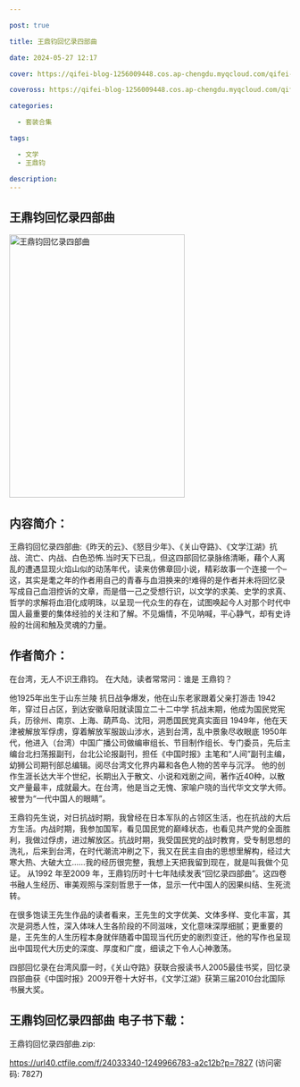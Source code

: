 ```yaml
---

post: true

title: 王鼎钧回忆录四部曲

date: 2024-05-27 12:17

cover: https://qifei-blog-1256009448.cos.ap-chengdu.myqcloud.com/qifei-blog/6613574a68eb93571359f984.jpg

coveross: https://qifei-blog-1256009448.cos.ap-chengdu.myqcloud.com/qifei-blog/6613574a68eb93571359f984.jpg

categories:

  - 套装合集

tags:

  - 文学
  - 王鼎钧

description:
---
```


## 王鼎钧回忆录四部曲
<img alt="王鼎钧回忆录四部曲 " class="aligncenter loading" data-was-processed="true" decoding="async" fetchpriority="high" height="471" src="https://qifei-blog-1256009448.cos.ap-chengdu.myqcloud.com/qifei-blog/6613574a68eb93571359f984.jpg " style="cursor: zoom-in;" width="314"/>

## 内容简介：

王鼎钧回忆录四部曲:《昨天的云》、《怒目少年》、《关山夺路》、《文学江湖》抗战、流亡、内战、白色恐怖.当时天下已乱，但这四部回忆录脉络清晰，藉个人离乱的遭遇显现火焰山似的动荡年代，读来仿佛章回小说，精彩故事一个连接一个–这，其实是耄之年的作者用自己的青春与血泪换来的!难得的是作者并未将回忆录写成自己血泪控诉的文章，而是借一己之受想行识，以文学的求美、史学的求真、哲学的求解将血泪化成明珠，以呈现一代众生的存在，试图唤起今人对那个时代中国人最重要的集体经验的关注和了解。不见煽情，不见呐喊，平心静气，却有史诗般的壮阔和触及灵魂的力量。

## 作者简介：

在台湾，无人不识王鼎钧。 在大陆，读者常常问：谁是 王鼎钧？<br/>

他1925年出生于山东兰陵 抗日战争爆发，他在山东老家跟着父亲打游击 1942年，穿过日占区，到达安徽阜阳就读国立二十二中学 抗战末期，他成为国民党宪兵，历徐州、南京、上海、葫芦岛、沈阳，洞悉国民党真实面目 1949年，他在天津被解放军俘虏，穿着解放军服跋山涉水，逃到台湾，乱中景象尽收眼底 1950年代，他进入（台湾）中国广播公司做编审组长、节目制作组长、专门委员，先后主编台北扫荡报副刊，台北公论报副刊，担任《中国时报》主笔和“人间”副刊主编，幼狮公司期刊部总编辑。阅尽台湾文化界内幕和各色人物的苦辛与沉浮。 他的创作生涯长达大半个世纪，长期出入于散文、小说和戏剧之间，著作近40种，以散文产量最丰，成就最大。在台湾，他是当之无愧、家喻户晓的当代华文文学大师。被誉为“一代中国人的眼睛”。<br/>

王鼎钧先生说，对日抗战时期，我曾经在日本军队的占领区生活，也在抗战的大后方生活。内战时期，我参加国军，看见国民党的巅峰状态，也看见共产党的全面胜利，我做过俘虏，进过解放区。抗战时期，我受国民党的战时教育，受专制思想的洗礼，后来到台湾，在时代潮流冲刷之下，我又在民主自由的思想里解构，经过大寒大热、大破大立……我的经历很完整，我想上天把我留到现在，就是叫我做个见证。 从1992 年至2009 年，王鼎钧历时十七年陆续发表“回忆录四部曲”。这四卷书融人生经历、审美观照与深刻哲思于一体，显示一代中国人的因果纠结、生死流转。<br/>

在很多饱读王先生作品的读者看来，王先生的文字优美、文体多样、变化丰富，其次是洞悉人性，深入体味人生各阶段的不同滋味，文化意味深厚细腻；更重要的是，王先生的人生历程本身就伴随着中国现当代历史的剧烈变迁，他的写作也呈现出中国现代大历史的深度、厚度和广度，细读之下令人心神激荡。<br/>

四部回忆录在台湾风靡一时，《关山夺路》获联合报读书人2005最佳书奖，回忆录四部曲获《中国时报》2009开卷十大好书，《文学江湖》获第三届2010台北国际书展大奖。

## 王鼎钧回忆录四部曲 电子书下载：
王鼎钧回忆录四部曲.zip: 

https://url40.ctfile.com/f/24033340-1249966783-a2c12b?p=7827 (访问密码: 7827)
